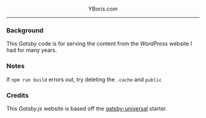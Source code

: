 <p align="center">
  YBoris.com
</p>

***

### Background

This _Gatsby_ code is for serving the content from the _WordPress_ website I had for many years.

### Notes

If `npm run build` errors out, try deleting the `.cache` and `public`

### Credits

This _Gatsby.js_ website is based off the [gatsby-universal](https://github.com/fabe/gatsby-universal) starter.
